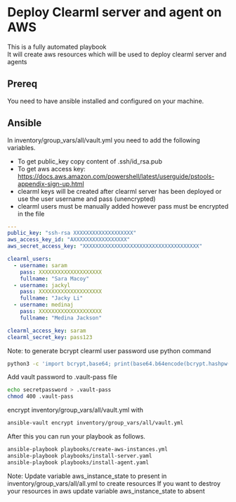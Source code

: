 # Deploy Clearml server and agent on AWS

This is a fully automated playbook  
It will create aws resources which will be used to deploy clearml server and agents


## Prereq

You need to have ansible installed and configured on your machine.

## Ansible

In inventory/group_vars/all/vault.yml you need to add the following variables.
- To get public_key copy content of .ssh/id_rsa.pub
- To get aws access key: https://docs.aws.amazon.com/powershell/latest/userguide/pstools-appendix-sign-up.html
- clearml keys will be created after clearml server has been deployed or use the user username and pass (unencrypted)
- clearml users must be manually added however pass must be encrypted in the file
```yaml
---
public_key: "ssh-rsa XXXXXXXXXXXXXXXXXXX"
aws_access_key_id: "AXXXXXXXXXXXXXXXXX"
aws_secret_access_key: "XXXXXXXXXXXXXXXXXXXXXXXXXXXXXXXXXXXXX"

clearml_users:
  - username: saram
    pass: XXXXXXXXXXXXXXXXXXXX
    fullname: "Sara Macoy"
  - username: jackyl
    pass: XXXXXXXXXXXXXXXXXXXX
    fullname: "Jacky Li"
  - username: medinaj
    pass: XXXXXXXXXXXXXXXXXXXX
    fullname: "Medina Jackson"

clearml_access_key: saram
clearml_secret_key: pass123

```
Note: to generate bcrypt clearml user password use python command
```bash
python3 -c 'import bcrypt,base64; print(base64.b64encode(bcrypt.hashpw("pass123".encode(), bcrypt.gensalt())))'
```

Add vault password to .vault-pass file
```bash
echo secretpassword > .vault-pass
chmod 400 .vault-pass
```

encrypt inventory/group_vars/all/vault.yml with
```bash
ansible-vault encrypt inventory/group_vars/all/vault.yml
```

After this you can run your playbook as follows.

```bash
ansible-playbook playbooks/create-aws-instances.yml
ansible-playbook playbooks/install-server.yaml
ansible-playbook playbooks/install-agent.yaml
```
Note: 
Update variable aws_instance_state to present in inventory/group_vars/all/all.yml to create resources
If you want to destroy your resources in aws update variable aws_instance_state to absent     
